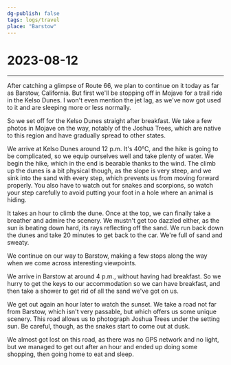 ```yaml
---
dg-publish: false
tags: logs/travel
place: "Barstow"
---
```

# 2023-08-12
---
After catching a glimpse of Route 66, we plan to continue on it today as far as Barstow, California. But first we'll be stopping off in Mojave for a trail ride in the Kelso Dunes. I won't even mention the jet lag, as we've now got used to it and are sleeping more or less normally.

So we set off for the Kelso Dunes straight after breakfast. We take a few photos in Mojave on the way, notably of the Joshua Trees, which are native to this region and have gradually spread to other states.

We arrive at Kelso Dunes around 12 p.m. It's 40°C, and the hike is going to be complicated, so we equip ourselves well and take plenty of water. We begin the hike, which in the end is bearable thanks to the wind. The climb up the dunes is a bit physical though, as the slope is very steep, and we sink into the sand with every step, which prevents us from moving forward properly. You also have to watch out for snakes and scorpions, so watch your step carefully to avoid putting your foot in a hole where an animal is hiding.

It takes an hour to climb the dune. Once at the top, we can finally take a breather and admire the scenery. We mustn't get too dazzled either, as the sun is beating down hard, its rays reflecting off the sand. We run back down the dunes and take 20 minutes to get back to the car. We're full of sand and sweaty.

We continue on our way to Barstow, making a few stops along the way when we come across interesting viewpoints.

We arrive in Barstow at around 4 p.m., without having had breakfast. So we hurry to get the keys to our accommodation so we can have breakfast, and then take a shower to get rid of all the sand we've got on us. 

We get out again an hour later to watch the sunset. We take a road not far from Barstow, which isn't very passable, but which offers us some unique scenery. This road allows us to photograph Joshua Trees under the setting sun. Be careful, though, as the snakes start to come out at dusk.

We almost got lost on this road, as there was no GPS network and no light, but we managed to get out after an hour and ended up doing some shopping, then going home to eat and sleep.